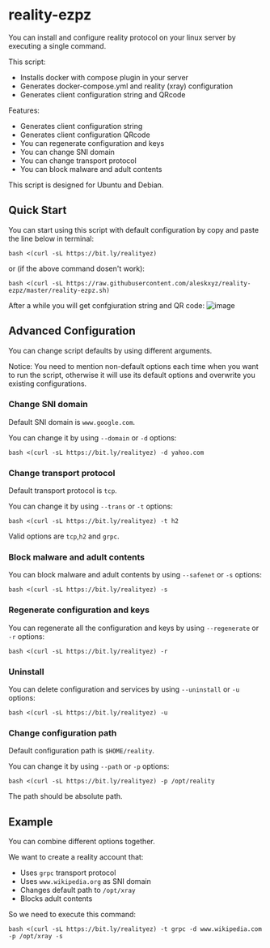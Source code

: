 # reality-ezpz
You can install and configure reality protocol on your linux server by executing a single command.

This script:
* Installs docker with compose plugin in your server
* Generates docker-compose.yml and reality (xray) configuration
* Generates client configuration string and QRcode

Features:
* Generates client configuration string
* Generates client configuration QRcode
* You can regenerate configuration and keys
* You can change SNI domain
* You can change transport protocol
* You can block malware and adult contents

This script is designed for Ubuntu and Debian.

## Quick Start
You can start using this script with default configuration by copy and paste the line below in terminal:
```
bash <(curl -sL https://bit.ly/realityez)
```
or (if the above command dosen't work):
```
bash <(curl -sL https://raw.githubusercontent.com/aleskxyz/reality-ezpz/master/reality-ezpz.sh)
```
After a while you will get confgiuration string and QR code:
![image](https://user-images.githubusercontent.com/39186039/232563871-0140e10a-22b4-4653-9bc9-cdba519a8b41.png)

## Advanced Configuration
You can change script defaults by using different arguments.

Notice: You need to mention non-default options each time when you want to run the script, otherwise it will use its default options and overwrite you existing configurations.

### Change SNI domain
Default SNI domain is `www.google.com`.

You can change it by using `--domain` or `-d` options:
```
bash <(curl -sL https://bit.ly/realityez) -d yahoo.com
```
### Change transport protocol
Default transport protocol is `tcp`.

You can change it by using `--trans` or `-t` options:
```
bash <(curl -sL https://bit.ly/realityez) -t h2
```
Valid options are `tcp`,`h2` and `grpc`.
### Block malware and adult contents
You can block malware and adult contents by using `--safenet` or `-s` options:
```
bash <(curl -sL https://bit.ly/realityez) -s
```
### Regenerate configuration and keys
You can regenerate all the configuration and keys by using `--regenerate` or `-r` options:
```
bash <(curl -sL https://bit.ly/realityez) -r
```
### Uninstall
You can delete configuration and services by using `--uninstall` or `-u` options:
```
bash <(curl -sL https://bit.ly/realityez) -u
```
### Change configuration path
Default configuration path is `$HOME/reality`.

You can change it by using `--path` or `-p` options:
```
bash <(curl -sL https://bit.ly/realityez) -p /opt/reality
```
The path should be absolute path.

## Example
You can combine different options together.

We want to create a reality account that:
* Uses `grpc` transport protocol
* Uses `www.wikipedia.org` as SNI domain
* Changes default path to `/opt/xray`
* Blocks adult contents

So we need to execute this command:
```
bash <(curl -sL https://bit.ly/realityez) -t grpc -d www.wikipedia.com -p /opt/xray -s
```